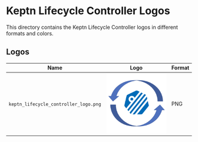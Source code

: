 # Keptn Lifecycle Controller Logos

This directory contains the Keptn Lifecycle Controller logos in different formats and colors.

## Logos

| Name                                       | Logo                                               | Format |
| ------------------------------------------ |----------------------------------------------------| ------ |
| `keptn_lifecycle_controller_logo.png`      | ![KLT Logo](./keptn_lifecycle_controller_logo.png) | PNG    |
